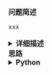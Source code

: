 <!--{
    "tags": ["动态规划"],
    "来源": "",
    "难度": "",
    "编号": "",
    "标题": ""
}-->

<summary><b>问题简述</b></summary>

```txt
xxx
```

<details><summary><b>详细描述</b></summary>

```txt
```

</details>

<!-- <div align="center"><img src="../../../_assets/xxx.png" height="300" /></div> -->

<summary><b>思路</b></summary>

<details><summary><b>Python</b></summary>

```python
```

</details>

